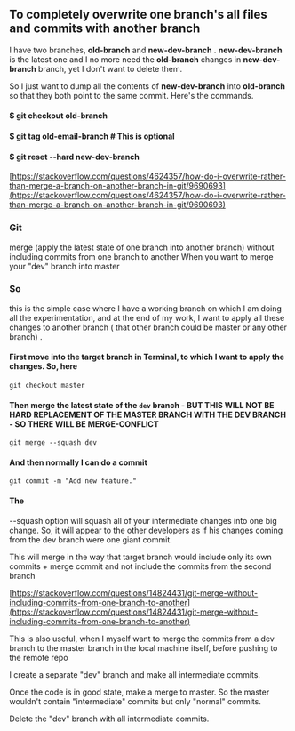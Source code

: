 ## To completely overwrite one branch's all files and commits with another branch

I have two branches, **old-branch** and  **new-dev-branch** . **new-dev-branch** is the latest one and I no more need the **old-branch** changes in **new-dev-branch** branch, yet I don't want to delete them.

So I just want to dump all the contents of **new-dev-branch** into **old-branch** so that they both point to the same commit. Here's the commands.

#### $ git checkout old-branch

#### $ git tag old-email-branch # This is optional

#### $ git reset --hard new-dev-branch

[https://stackoverflow.com/questions/4624357/how-do-i-overwrite-rather-than-merge-a-branch-on-another-branch-in-git/9690693](https://stackoverflow.com/questions/4624357/how-do-i-overwrite-rather-than-merge-a-branch-on-another-branch-in-git/9690693)

### Git

 merge (apply the latest state of one branch into another branch)
without including commits from one branch to another When you want to
merge your "dev" branch into master

### So

 this is the simple case where I have a working branch on which I am
doing all the experimentation, and at the end of my work, I want to
apply all these changes to another branch ( that other branch could be
master or any other branch) .

#### First move into the target branch in Terminal, to which I want to apply the changes. So, here

`git checkout master`

#### Then merge the latest state of the `dev` branch - BUT THIS WILL NOT BE HARD REPLACEMENT OF THE MASTER BRANCH WITH THE DEV BRANCH - SO THERE WILL BE MERGE-CONFLICT

`git merge --squash dev`

#### And then normally I can do a commit

`git commit -m "Add new feature."`

#### The

 --squash option will squash all of your intermediate changes into one
big change. So, it will appear to the other developers as if his changes
 coming from the dev branch were one giant commit.

This will merge in the way that target branch would
include only its own commits + merge commit and not include the commits
from the second branch

[https://stackoverflow.com/questions/14824431/git-merge-without-including-commits-from-one-branch-to-another](https://stackoverflow.com/questions/14824431/git-merge-without-including-commits-from-one-branch-to-another)

This is also useful, when I myself want to merge the
commits from a dev branch to the master branch in the local machine
itself, before pushing to the remote repo

I create a separate "dev" branch and make all intermediate commits.

Once the code is in good state, make a merge to master. So
 the master wouldn't contain "intermediate" commits but only "normal"
commits.

Delete the "dev" branch with all intermediate commits.
